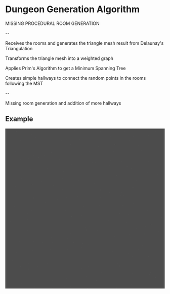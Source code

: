 # Dungeon Generation Algorithm

MISSING PROCEDURAL ROOM GENERATION

--

Receives the rooms and generates the triangle mesh result from Delaunay's Triangulation

Transforms the triangle mesh into a weighted graph

Applies Prim's Algorithm to get a Minimum Spanning Tree

Creates simple hallways to connect the random points in the rooms following the MST

--

Missing room generation and addition of more hallways

## Example

![example.gif](example.gif)
